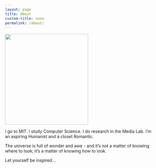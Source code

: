 ```yaml
---
layout: page
title: About
custom-title: none
permalink: /about/
---
```


<img src="{{ site.url}}/images/pages/me_about.png" class="img-circle rounded mx-auto d-block" height="300" width="275">

I go to MIT. I study Computer Science. I do research in the Media Lab. I’m an aspiring Humanist and a closet Romantic.

The universe is full of wonder and awe - and it’s not a matter of knowing where to look; it’s a matter of knowing how to look.

Let yourself be inspired…
